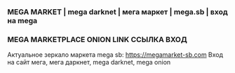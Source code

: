 ### MEGA MARKET | mega darknet | мега маркет | mega.sb | вход на mega
### MEGA MARKETPLACE ONION LINK ССЫЛКА ВХОД


Актуальное зеркало маркета mega sb:   https://megamarket-sb.com
Вход на сайт мега, мега даркнет, mega darknet, mega onion
